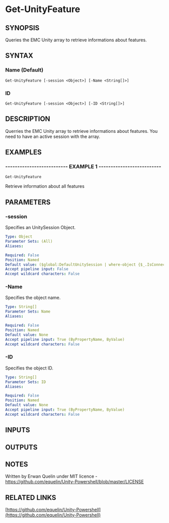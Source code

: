 # Get-UnityFeature

## SYNOPSIS
Queries the EMC Unity array to retrieve informations about features.

## SYNTAX

### Name (Default)
```
Get-UnityFeature [-session <Object>] [-Name <String[]>]
```

### ID
```
Get-UnityFeature [-session <Object>] [-ID <String[]>]
```

## DESCRIPTION
Querries the EMC Unity array to retrieve informations about features.
You need to have an active session with the array.

## EXAMPLES

### -------------------------- EXAMPLE 1 --------------------------
```
Get-UnityFeature
```

Retrieve information about all features

## PARAMETERS

### -session
Specifies an UnitySession Object.

```yaml
Type: Object
Parameter Sets: (All)
Aliases: 

Required: False
Position: Named
Default value: ($global:DefaultUnitySession | where-object {$_.IsConnected -eq $true})
Accept pipeline input: False
Accept wildcard characters: False
```

### -Name
Specifies the object name.

```yaml
Type: String[]
Parameter Sets: Name
Aliases: 

Required: False
Position: Named
Default value: None
Accept pipeline input: True (ByPropertyName, ByValue)
Accept wildcard characters: False
```

### -ID
Specifies the object ID.

```yaml
Type: String[]
Parameter Sets: ID
Aliases: 

Required: False
Position: Named
Default value: None
Accept pipeline input: True (ByPropertyName, ByValue)
Accept wildcard characters: False
```

## INPUTS

## OUTPUTS

## NOTES
Written by Erwan Quelin under MIT licence - https://github.com/equelin/Unity-Powershell/blob/master/LICENSE

## RELATED LINKS

[https://github.com/equelin/Unity-Powershell](https://github.com/equelin/Unity-Powershell)

